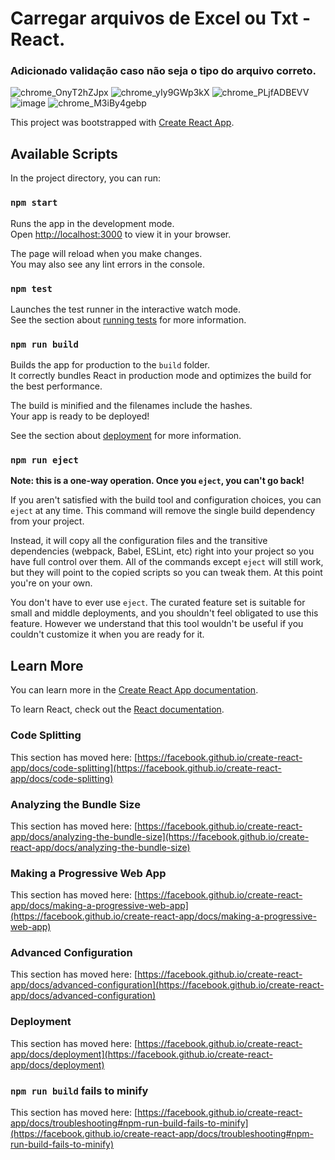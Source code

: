 # Carregar arquivos de Excel ou Txt - React.

### Adicionado validação caso não seja o tipo do arquivo correto.

![chrome_OnyT2hZJpx](https://github.com/thaizacapelao/Importacao-ArquivoExcell-Txt/assets/104083691/ff2064be-6ecc-47f1-ad3c-0493b0a37c0d)
![chrome_yIy9GWp3kX](https://github.com/thaizacapelao/Importacao-ArquivoExcell-Txt/assets/104083691/9610d471-ab05-4bca-b492-e5d43f2e6739)
![chrome_PLjfADBEVV](https://github.com/thaizacapelao/Importacao-ArquivoExcell-Txt/assets/104083691/486c84c7-583d-4626-95fa-9f14c0b0f0b7)
![image](https://github.com/thaizacapelao/Importacao-ArquivoExcell-Txt/assets/104083691/fe852d96-5925-4536-a51b-18f94f2bf566)
![chrome_M3iBy4gebp](https://github.com/thaizacapelao/Importacao-ArquivoExcell-Txt/assets/104083691/a0d5ed00-ae20-4771-bc1f-d5ca7e18f9cd)




This project was bootstrapped with [Create React App](https://github.com/facebook/create-react-app).

## Available Scripts

In the project directory, you can run:

### `npm start`

Runs the app in the development mode.\
Open [http://localhost:3000](http://localhost:3000) to view it in your browser.

The page will reload when you make changes.\
You may also see any lint errors in the console.

### `npm test`

Launches the test runner in the interactive watch mode.\
See the section about [running tests](https://facebook.github.io/create-react-app/docs/running-tests) for more information.

### `npm run build`

Builds the app for production to the `build` folder.\
It correctly bundles React in production mode and optimizes the build for the best performance.

The build is minified and the filenames include the hashes.\
Your app is ready to be deployed!

See the section about [deployment](https://facebook.github.io/create-react-app/docs/deployment) for more information.

### `npm run eject`

**Note: this is a one-way operation. Once you `eject`, you can't go back!**

If you aren't satisfied with the build tool and configuration choices, you can `eject` at any time. This command will remove the single build dependency from your project.

Instead, it will copy all the configuration files and the transitive dependencies (webpack, Babel, ESLint, etc) right into your project so you have full control over them. All of the commands except `eject` will still work, but they will point to the copied scripts so you can tweak them. At this point you're on your own.

You don't have to ever use `eject`. The curated feature set is suitable for small and middle deployments, and you shouldn't feel obligated to use this feature. However we understand that this tool wouldn't be useful if you couldn't customize it when you are ready for it.

## Learn More

You can learn more in the [Create React App documentation](https://facebook.github.io/create-react-app/docs/getting-started).

To learn React, check out the [React documentation](https://reactjs.org/).

### Code Splitting

This section has moved here: [https://facebook.github.io/create-react-app/docs/code-splitting](https://facebook.github.io/create-react-app/docs/code-splitting)

### Analyzing the Bundle Size

This section has moved here: [https://facebook.github.io/create-react-app/docs/analyzing-the-bundle-size](https://facebook.github.io/create-react-app/docs/analyzing-the-bundle-size)

### Making a Progressive Web App

This section has moved here: [https://facebook.github.io/create-react-app/docs/making-a-progressive-web-app](https://facebook.github.io/create-react-app/docs/making-a-progressive-web-app)

### Advanced Configuration

This section has moved here: [https://facebook.github.io/create-react-app/docs/advanced-configuration](https://facebook.github.io/create-react-app/docs/advanced-configuration)

### Deployment

This section has moved here: [https://facebook.github.io/create-react-app/docs/deployment](https://facebook.github.io/create-react-app/docs/deployment)

### `npm run build` fails to minify

This section has moved here: [https://facebook.github.io/create-react-app/docs/troubleshooting#npm-run-build-fails-to-minify](https://facebook.github.io/create-react-app/docs/troubleshooting#npm-run-build-fails-to-minify)
